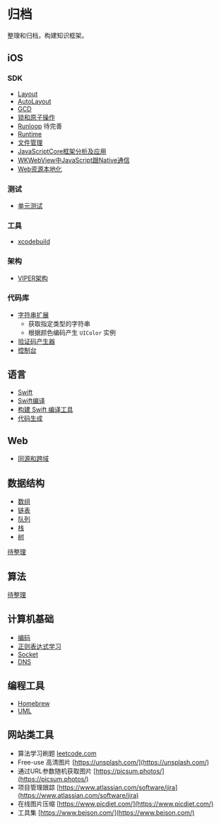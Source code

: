 # 归档

整理和归档，构建知识框架。

## iOS

### SDK

- [Layout](IOS/SDK/Layout.md)
- [AutoLayout](IOS/SDK/AutoLayout.md)
- [GCD](IOS/SDK/GCD.md)
- [锁和原子操作](IOS/SDK/Lock.md)
- [Runloop](IOS/SDK/Runloop.md) 待完善
- [Runtime](IOS/SDK/Runtime.md)
- [文件管理](IOS/SDK/FileManager.md)
- [JavaScriptCore框架分析及应用](IOS/SDK/JSCore.md)
- [WKWebView中JavaScript跟Native通信](IOS/SDK/JSInteraction.md)
- [Web资源本地化](IOS/SDK/WebLocalized.md)

### 测试

- [单元测试](IOS/Testing/UnitTesting.md)

### 工具

- [xcodebuild](IOS/Tools/Xcodebuild.md)

### 架构

- [VIPER架构](IOS/Architecture/VIPER.md)
<!--- [编码规范](IOS/Architecture/CodingStyle.md) TODO
-->

### 代码库

- [字符串扩展](IOS/Code/StringExtension.swift)
	- 获取指定类型的字符串
	- 根据颜色编码产生 `UIColor` 实例
- [验证码产生器](IOS/Code/CaptchaView.swift)
- [控制台](IOS/Code/Console.swift)

## 语言

- [Swift](Language/Swift.md)
- [Swift编译](Language/SwiftCompilation.md)
- [构建 Swift 编译工具](https://www.polidea.com/blog/how-to-build-swift-compiler-based-tool-the-step-by-step-guide/)
- [代码生成](Language/SwiftCodeGenerate.md)

## Web

- [同源和跨域](Web/Origin.md)


## 数据结构

- [数组](DataStruct/Array.md)
- [链表](DataStruct/LinkedList.md)
- [队列](DataStruct/Queue.md)
- [栈](DataStruct/Stack.md)
- [树](DataStruct/Tree.md)


[待整理](DataStruct/README.md)

## 算法

[待整理](Algorithm/README.md)

## 计算机基础

- [编码](Basics/Encoding.md)
- [正则表达式学习](https://www.jb51.net/tools/zhengze.html)
- [Socket](Basics/Socket.md)
- [DNS](Basics/DNS.md)

<!--- [二进制、十进制、十六进制]()
- [基本数据类型及其占用的长度]()-->

## 编程工具

- [Homebrew](DeveloperTools/Homebrew.md)
- [UML](DeveloperTools/UML.md)

## 网站类工具

- 算法学习刷题 [leetcode.com](https://leetcode.com)
- Free-use 高清图片 [https://unsplash.com/](https://unsplash.com/)
- 通过URL参数随机获取图片 [https://picsum.photos/](https://picsum.photos/)
- 项目管理跟踪 [https://www.atlassian.com/software/jira](https://www.atlassian.com/software/jira)
- 在线图片压缩 [https://www.picdiet.com/](https://www.picdiet.com/)
- 工具集 [https://www.bejson.com/](https://www.bejson.com/)
